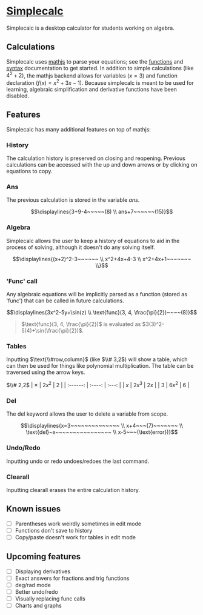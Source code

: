 # [Simplecalc](https://github.com/thatchedroof/simplecalc/releases/latest)

Simplecalc is a desktop calculator for students working on algebra.

## Calculations

Simplecalc uses [mathjs](https://mathjs.org/) to parse your equations; see the [functions](https://mathjs.org/docs/reference/functions.html) and [syntax](https://mathjs.org/docs/expressions/syntax.html) documentation to get started. In addition to simple calculations (like $4^2 + 2$), the mathjs backend allows for variables ($x=3$) and function declaration ($f(x)=x^2+3x-1$). Because simplecalc is meant to be used for learning, algebraic simplification and derivative functions have been disabled.

## Features

Simplecalc has many additional features on top of mathjs:

### History

The calculation history is preserved on closing and reopening. Previous calculations can be accessed with the up and down arrows or by clicking on equations to copy.

### Ans

The previous calculation is stored in the variable $ans$.

``` math
\displaylines{3+9-4~~~~~(8) \\
ans+7~~~~~~(15)}
```

### Algebra

Simplecalc allows the user to keep a history of equations to aid in the process of solving, although it doesn't do any solving itself.

``` math
\displaylines{(x+2)^2-3~~~~~~ \\
x^2+4x+4-3 \\
x^2+4x+1~~~~~~~ \\}
```

### 'Func' call

Any algebraic equations will be implicitly parsed as a function (stored as 'func') that can be called in future calculations.

``` math
\displaylines{3x^2-5y+\sin(z) \\
\text{func}(3, 4, \frac{\pi}{2})~~~~(8)}
```

> $\text{func}(3, 4, \frac{\pi}{2})$ is evaluated as $3(3)^2-5(4)+\sin(\frac{\pi}{2})$.

### Tables

Inputting $\text{\\#row,column}$ (like $\\# 3,2$) will show a table, which can then be used for things like polynomial multiplication. The table can be traversed using the arrow keys.

$\\# 2,2$
| $\times$ | $2x^2$ |  $2$  |
| :------: | :----: | :---: |
|   $x$    | $2x^3$ | $2x$  |
|   $3$    | $6x^2$ |  $6$  |

### Del

The $\text{del}$ keyword allows the user to delete a variable from scope.

``` math
\displaylines{x=3~~~~~~~~~~~~~~ \\
x+4~~~(7)~~~~~~~ \\
\text{del}~x~~~~~~~~~~~~~~~~ \\
x-5~~~(\text{error})}
```

### Undo/Redo

Inputting $\text{undo}$ or $\text{redo}$ undoes/redoes the last command.

### Clearall

Inputting $\text{clearall}$ erases the entire calculation history.

## Known issues

-   [ ] Parentheses work weirdly sometimes in edit mode
-   [ ] Functions don't save to history
-   [ ] Copy/paste doesn't work for tables in edit mode

## Upcoming features

-   [ ] Displaying derivatives
-   [ ] Exact answers for fractions and trig functions
-   [ ] deg/rad mode
-   [ ] Better undo/redo
-   [ ] Visually replacing $\text{func}$ calls
-   [ ] Charts and graphs
